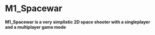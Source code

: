 # M1_Spacewar
**M1_Spacewar is a very simplistic 2D space shooter with a singleplayer and a multiplayer game mode** 